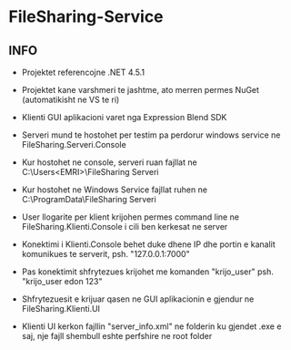 # FileSharing-Service

## INFO
- Projektet referencojne .NET 4.5.1
- Projektet kane varshmeri te jashtme, ato merren permes NuGet (automatikisht ne VS te ri)

- Klienti GUI aplikacioni varet nga Expression Blend SDK

- Serveri mund te hostohet per testim pa perdorur windows service ne FileSharing.Serveri.Console

- Kur hostohet ne console, serveri ruan fajllat ne C:\Users\<EMRI>\FileSharing Serveri

- Kur hostohet ne Windows Service fajllat ruhen ne C:\ProgramData\FileSharing Serveri

- User llogarite per klient krijohen permes command line ne FileSharing.Klienti.Console i cili ben kerkesat ne server

- Konektimi i Klienti.Console behet duke dhene IP dhe portin e kanalit komunikues te serverit, psh. "127.0.0.1:7000"

- Pas konektimit shfrytezues krijohet me komanden "krijo_user" psh. "krijo_user edon 123"

- Shfrytezuesit e krijuar qasen ne GUI aplikacionin e gjendur ne FileSharing.Klienti.UI

- Klienti UI kerkon fajllin "server_info.xml" ne folderin ku gjendet .exe e saj, nje fajll shembull eshte perfshire ne root folder